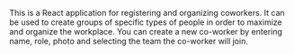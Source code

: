 This is a React application for registering and organizing coworkers. It can be used to create groups of specific types of people in order to maximize and organize the workplace. You can create a new co-worker by entering name, role, photo and selecting the team the co-worker will join.
